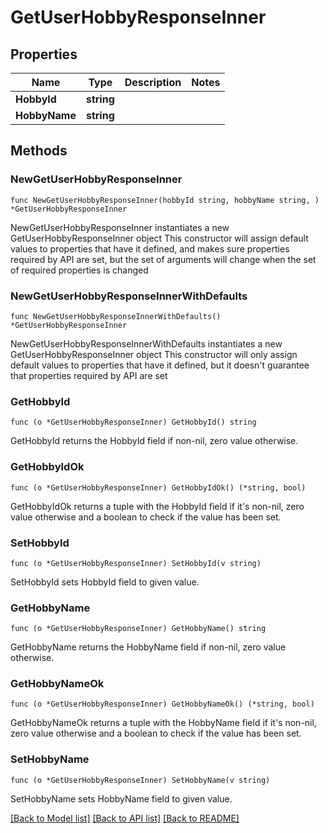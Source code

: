 # GetUserHobbyResponseInner

## Properties

Name | Type | Description | Notes
------------ | ------------- | ------------- | -------------
**HobbyId** | **string** |  | 
**HobbyName** | **string** |  | 

## Methods

### NewGetUserHobbyResponseInner

`func NewGetUserHobbyResponseInner(hobbyId string, hobbyName string, ) *GetUserHobbyResponseInner`

NewGetUserHobbyResponseInner instantiates a new GetUserHobbyResponseInner object
This constructor will assign default values to properties that have it defined,
and makes sure properties required by API are set, but the set of arguments
will change when the set of required properties is changed

### NewGetUserHobbyResponseInnerWithDefaults

`func NewGetUserHobbyResponseInnerWithDefaults() *GetUserHobbyResponseInner`

NewGetUserHobbyResponseInnerWithDefaults instantiates a new GetUserHobbyResponseInner object
This constructor will only assign default values to properties that have it defined,
but it doesn't guarantee that properties required by API are set

### GetHobbyId

`func (o *GetUserHobbyResponseInner) GetHobbyId() string`

GetHobbyId returns the HobbyId field if non-nil, zero value otherwise.

### GetHobbyIdOk

`func (o *GetUserHobbyResponseInner) GetHobbyIdOk() (*string, bool)`

GetHobbyIdOk returns a tuple with the HobbyId field if it's non-nil, zero value otherwise
and a boolean to check if the value has been set.

### SetHobbyId

`func (o *GetUserHobbyResponseInner) SetHobbyId(v string)`

SetHobbyId sets HobbyId field to given value.


### GetHobbyName

`func (o *GetUserHobbyResponseInner) GetHobbyName() string`

GetHobbyName returns the HobbyName field if non-nil, zero value otherwise.

### GetHobbyNameOk

`func (o *GetUserHobbyResponseInner) GetHobbyNameOk() (*string, bool)`

GetHobbyNameOk returns a tuple with the HobbyName field if it's non-nil, zero value otherwise
and a boolean to check if the value has been set.

### SetHobbyName

`func (o *GetUserHobbyResponseInner) SetHobbyName(v string)`

SetHobbyName sets HobbyName field to given value.



[[Back to Model list]](../README.md#documentation-for-models) [[Back to API list]](../README.md#documentation-for-api-endpoints) [[Back to README]](../README.md)


